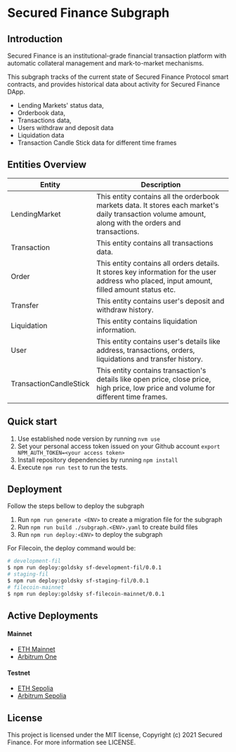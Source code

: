 # Secured Finance Subgraph

## Introduction

Secured Finance is an institutional-grade financial transaction platform with automatic collateral management and mark-to-market mechanisms.

This subgraph tracks of the current state of Secured Finance Protocol smart contracts, and provides historical data about activity for Secured Finance DApp.

* Lending Markets' status data,
* Orderbook data,
* Transactions data,
* Users withdraw and deposit data
* Liquidation data
* Transaction Candle Stick data for different time frames

## Entities Overview

| Entity         | Description                                                                                           |
| -------------- | ----------------------------------------------------------------------------------------------------- |
| LendingMarket  | This entity contains all the orderbook markets data. It stores each market's daily transaction volume amount, along with the orders and transactions.                                                                                                        |
| Transaction    | This entity contains all transactions data.                                                           |
| Order          | This entity contains all orders details. It stores key information for the user address who placed, input amount, filled amount status etc.      |
| Transfer       | This entity contains user's deposit and withdraw history.                                             |
| Liquidation    | This entity contains liquidation information.                                                         |
| User           | This entity contains user's details like address, transactions, orders, liquidations and transfer history. |
| TransactionCandleStick           | This entity contains transaction's details like open price, close price, high price, low price and volume for different time frames. |

## Quick start

1. Use established node version by running `nvm use`
2. Set your personal access token issued on your Github account `export NPM_AUTH_TOKEN=<your access token>`
3. Install repository dependencies by running `npm install`
4. Execute `npm run test` to run the tests.

## Deployment

Follow the steps bellow to deploy the subgraph

1. Run `npm run generate <ENV>` to create a migration file for the subgraph
2. Run `npm run build ./subgraph.<ENV>.yaml` to create build files
2. Run `npm run deploy:<ENV>` to deploy the subgraph

For Filecoin, the deploy command would be:

```sh
# development-fil
$ npm run deploy:goldsky sf-development-fil/0.0.1
# staging-fil
$ npm run deploy:goldsky sf-staging-fil/0.0.1
# filecoin-mainnet
$ npm run deploy:goldsky sf-filecoin-mainnet/0.0.1
```

## Active Deployments

#### Mainnet

* [ETH Mainnet](https://api.studio.thegraph.com/query/64582/sf-prd-mainnet/version/latest)
* [Arbitrum One](https://api.studio.thegraph.com/query/64582/sf-prd-arbitrum-one/version/latest)

#### Testnet

* [ETH Sepolia](https://api.studio.thegraph.com/query/64582/sf-prd-sepolia/version/latest)
* [Arbitrum Sepolia](https://api.studio.thegraph.com/query/64582/sf-prd-arbitrum-sepolia/version/latest)

## License

This project is licensed under the MIT license, Copyright (c) 2021 Secured Finance. For more information see LICENSE.
